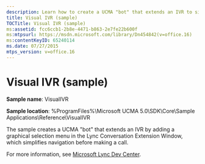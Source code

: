 ```yaml
---
description: Learn how to create a UCMA "bot" that extends an IVR to simplify navigation before making a call.
title: Visual IVR (sample)
TOCTitle: Visual IVR (sample)
ms:assetid: fcc6ccb1-2b8e-4471-b863-2e7fe22b600f
ms:mtpsurl: https://msdn.microsoft.com/library/Dn454842(v=office.16)
ms:contentKeyID: 65240114
ms.date: 07/27/2015
mtps_version: v=office.16
---
```


# Visual IVR (sample)

**Sample name**: VisualIVR

**Sample location**: %ProgramFiles%\\Microsoft UCMA 5.0\\SDK\\Core\\Sample Applications\\Reference\\VisualIVR

The sample creates a UCMA "bot" that extends an IVR by adding a graphical selection menu in the Lync Conversation Extension Window, which simplifies navigation before making a call.

For more information, see [Microsoft Lync Dev Center](/lync/lync-2013).

